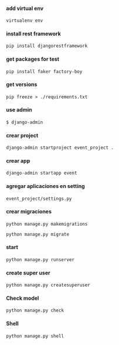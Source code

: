#### add virtual env

`virtualenv env`

#### install rest framework

`pip install djangorestframework`


#### get packages for test

`pip install faker factory-boy`


#### get versions

`pip freeze > ./requirements.txt`

#### use admin


`$ django-admin`


#### crear project

`django-admin startproject event_project .`


#### crear app

`django-admin startapp event`

#### agregar aplicaciones en setting

`event_project/settings.py`

#### crear migraciones

`python manage.py makemigrations`

`python manage.py migrate`

#### start

`python manage.py runserver`


#### create super user

`python manage.py createsuperuser`


#### Check model

`python manage.py check`


#### Shell

`python manage.py shell`